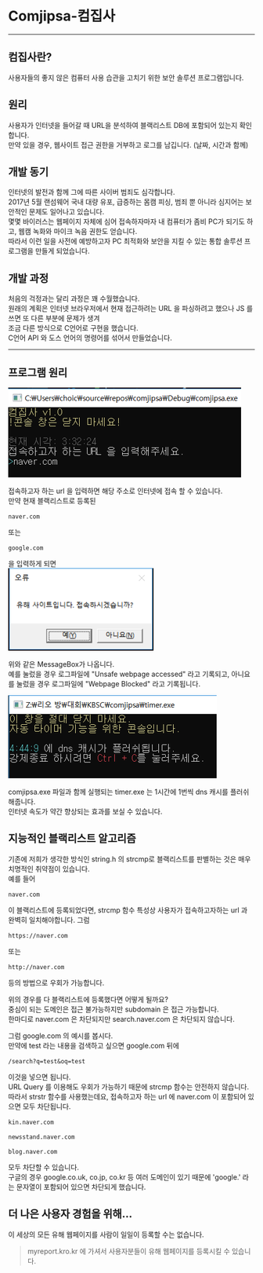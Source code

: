 # Comjipsa-컴집사
---
## 컴집사란?
사용자들의 좋지 않은 컴퓨터 사용 습관을 고치기 위한 보안 솔루션 프로그램입니다.   

## 원리
사용자가 인터넷을 들어갈 때 URL을 분석하여 블랙리스트 DB에 포함되어 있는지 확인합니다.   
만약 있을 경우, 웹사이트 접근 권한을 거부하고 로그를 남깁니다. (날짜, 시간과 함께)   

## 개발 동기
인터넷의 발전과 함께 그에 따른 사이버 범죄도 심각합니다.   
2017년 5월 랜섬웨어 국내 대량 유포, 급증하는 몸캠 피싱, 범죄 뿐 아니라 심지어는 보안적인 문제도 일어나고 있습니다.   
몇몇 바이러스는 웹페이지 자체에 심어 접속하자마자 내 컴퓨터가 좀비 PC가 되기도 하고, 웹캠 녹화와 마이크 녹음 권한도 얻습니다.    
따라서 이런 일을 사전에 예방하고자 PC 최적화와 보안을 지킬 수 있는 통합 솔루션 프로그램을 만들게 되었습니다.   

## 개발 과정
처음의 걱정과는 달리 과정은 꽤 수월했습니다.     
원래의 계획은 인터넷 브라우저에서 현재 접근하려는 URL 을 파싱하려고 했으나 JS 를 쓰면 또 다른 부분에 문제가 생겨   
조금 다른 방식으로 C언어로 구현을 했습니다.   
C언어 API 와 도스 언어의 명령어를 섞어서 만들었습니다.

---

## 프로그램 원리
![1.png](https://raw.githubusercontent.com/D3vle0/comjipsa/master/photo/1.PNG)

접속하고자 하는 url 을 입력하면 해당 주소로 인터넷에 접속 할 수 있습니다.   
만약 현재 블랙리스트로 등록된
```
naver.com
```
또는
```
google.com
```
을 입력하게 되면   
![2.png](https://raw.githubusercontent.com/D3vle0/comjipsa/master/photo/2.PNG)

위와 같은 MessageBox가 나옵니다.   
예를 눌렀을 경우 로그파일에 "Unsafe webpage accessed" 라고 기록되고, 아니요를 눌렀을 경우 로그파일에 "Webpage Blocked" 라고 기록됩니다.   

![3.png](https://raw.githubusercontent.com/D3vle0/comjipsa/master/photo/3.PNG)

comjipsa.exe 파일과 함께 실행되는 timer.exe 는 1시간에 1번씩 dns 캐시를 플러쉬해줍니다.   
인터넷 속도가 약간 향상되는 효과를 보실 수 있습니다.   

## 지능적인 블랙리스트 알고리즘
기존에 저희가 생각한 방식인 string.h 의 strcmp로 블랙리스트를 판별하는 것은 매우 치명적인 취약점이 있습니다.   
예를 들어
```
naver.com
```
이 블랙리스트에 등록되었다면, strcmp 함수 특성상 사용자가 접속하고자하는 url 과 완벽히 일치해야합니다. 그럼
```
https://naver.com
```
또는
```
http://naver.com
```
등의 방법으로 우회가 가능합니다.   

위의 경우를 다 블랙리스트에 등록했다면 어떻게 될까요?   
중심이 되는 도메인은 접근 불가능하지만 subdomain 은 접근 가능합니다.   
한마디로 naver.com 은 차단되지만 search.naver.com 은 차단되지 않습니다.   
    
그럼 google.com 의 예시를 봅시다.   
만약에 test 라는 내용을 검색하고 싶으면 google.com 뒤에    
```
/search?q=test&oq=test
```
이것을 넣으면 됩니다.   
URL Query 를 이용해도 우회가 가능하기 때문에 strcmp 함수는 안전하지 않습니다.   
따라서 strstr 함수를 사용했는데요, 접속하고자 하는 url 에 naver.com 이 포함되어 있으면 모두 차단됩니다.   
```
kin.naver.com
```
```
newsstand.naver.com
```
```
blog.naver.com
```
모두 차단할 수 있습니다.   
구글의 경우 google.co.uk, co.jp, co.kr 등 여러 도메인이 있기 때문에 'google.' 라는 문자열이 포함되어 있으면 차단되게 했습니다.   

## 더 나은 사용자 경험을 위해...
이 세상의 모든 유해 웹페이지를 사람이 일일이 등록할 수는 없습니다.
>myreport.kro.kr
에 가셔서 사용자분들이 유해 웹페이지를 등록시킬 수 있습니다.
